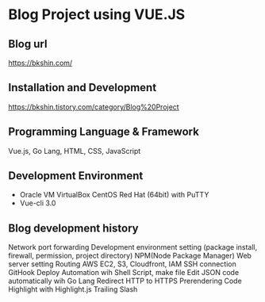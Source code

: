 # Blog Project using VUE.JS

## Blog url
https://bkshin.com/

## Installation and Development
https://bkshin.tistory.com/category/Blog%20Project

## Programming Language & Framework
Vue.js, Go Lang, HTML, CSS, JavaScript

## Development Environment
- Oracle VM VirtualBox CentOS Red Hat (64bit) with PuTTY
- Vue-cli 3.0

## Blog development history
Network port forwarding
Development environment setting (package install, firewall, permission, project directory)
NPM(Node Package Manager)
Web server setting
Routing
AWS EC2, S3, Cloudfront, IAM
SSH connection
GitHook
Deploy Automation wih Shell Script, make file
Edit JSON code automatically wih Go Lang
Redirect HTTP to HTTPS
Prerendering
Code Highlight with Highlight.js
Trailing Slash
